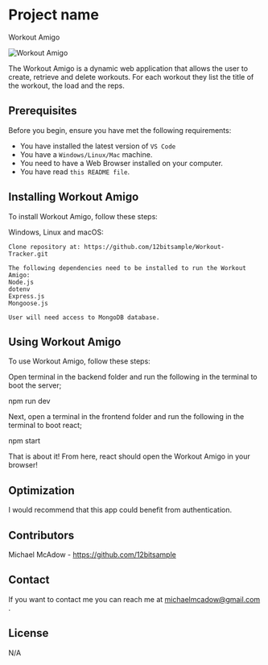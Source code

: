 # Project name

Workout Amigo

<!--- These are examples. See https://shields.io for others or to customize this set of shields. You might want to include dependencies, project status and licence info here --->
<!-- ![GitHub repo size](https://img.shields.io/github/repo-size/scottydocs/README-template.md)
![GitHub contributors](https://img.shields.io/github/contributors/scottydocs/README-template.md)
![GitHub stars](https://img.shields.io/github/stars/scottydocs/README-template.md?style=social)
![GitHub forks](https://img.shields.io/github/forks/scottydocs/README-template.md?style=social)
![Twitter Follow](https://img.shields.io/twitter/follow/twelvebitsample?style=social) -->

![Workout Amigo](https://raw.github.com/12bitsample/Workout-Tracker/blob/main/Workout-Amigo.jpg?raw=true)


The Workout Amigo is a dynamic web application that allows the user to create, retrieve and delete workouts. For each workout they list the title of the workout, the load and the reps.  

## Prerequisites

Before you begin, ensure you have met the following requirements:

* You have installed the latest version of `VS Code`
* You have a `Windows/Linux/Mac` machine. 
* You need to have a Web Browser installed on your computer.
* You have read `this README file`.

## Installing Workout Amigo

To install Workout Amigo, follow these steps:

Windows, Linux and macOS:
```
Clone repository at: https://github.com/12bitsample/Workout-Tracker.git

The following dependencies need to be installed to run the Workout Amigo:
Node.js
dotenv
Express.js
Mongoose.js

User will need access to MongoDB database.

```

## Using Workout Amigo

To use Workout Amigo, follow these steps:

Open terminal in the backend folder and run the following in the terminal to boot the server;

npm run dev

Next, open a terminal in the frontend folder and run the following in the terminal to boot react;

npm start

That is about it! From here, react should open the Workout Amigo in your browser!

## Optimization

I would recommend that this app could benefit from authentication.


## Contributors

Michael McAdow - https://github.com/12bitsample

## Contact

If you want to contact me you can reach me at michaelmcadow@gmail.com .

## License

N/A